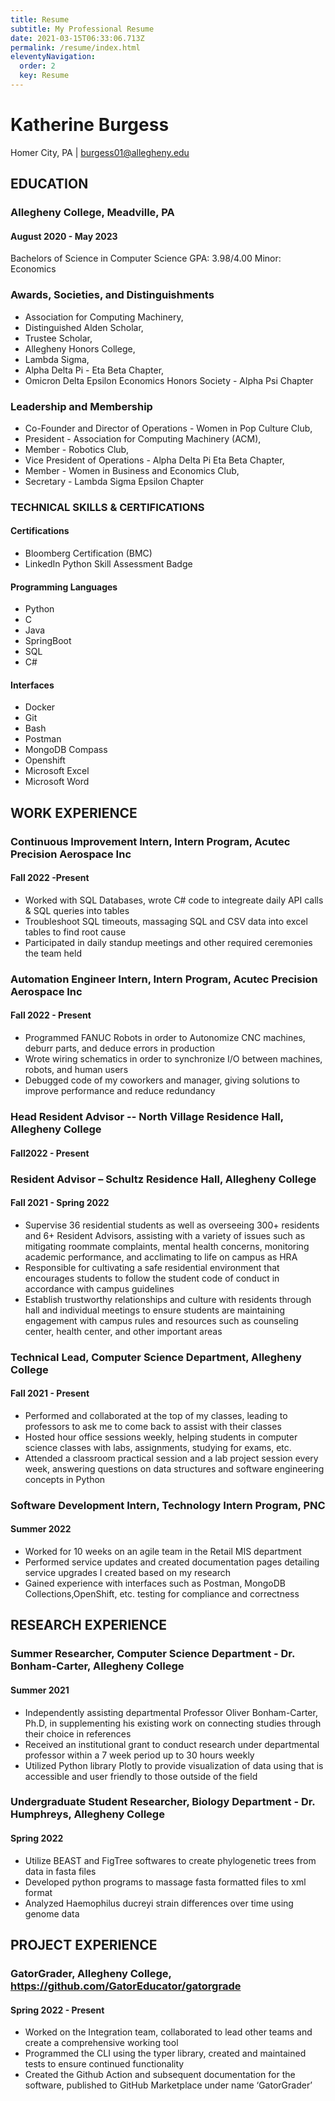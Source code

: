```yaml
---
title: Resume
subtitle: My Professional Resume
date: 2021-03-15T06:33:06.713Z
permalink: /resume/index.html
eleventyNavigation:
  order: 2
  key: Resume
---
```


# Katherine Burgess

Homer City, PA | burgess01@allegheny.edu

## EDUCATION

### Allegheny College, Meadville, PA

#### August 2020 - May 2023

Bachelors of Science in Computer Science        GPA: 3.98/4.00
Minor: Economics

### Awards, Societies, and Distinguishments

- Association for Computing Machinery,
- Distinguished Alden Scholar,
- Trustee Scholar,
- Allegheny Honors College,
- Lambda Sigma,
- Alpha Delta Pi - Eta Beta Chapter,
- Omicron Delta Epsilon Economics Honors Society - Alpha Psi Chapter

### Leadership and Membership

- Co-Founder and Director of Operations - Women in Pop Culture Club,
- President - Association for Computing Machinery (ACM),
- Member - Robotics Club,
- Vice President of Operations - Alpha Delta Pi Eta Beta Chapter,
- Member - Women in Business and Economics Club,
- Secretary - Lambda Sigma Epsilon Chapter

### TECHNICAL SKILLS & CERTIFICATIONS

#### Certifications

- Bloomberg Certification (BMC)
- LinkedIn Python Skill Assessment Badge

#### Programming Languages

- Python
- C
- Java
- SpringBoot
- SQL
- C#

#### Interfaces

- Docker
- Git
- Bash
- Postman
- MongoDB Compass
- Openshift
- Microsoft Excel
- Microsoft Word

## WORK EXPERIENCE

### Continuous Improvement Intern, Intern Program, Acutec Precision Aerospace Inc

#### Fall 2022 -Present

- Worked with SQL Databases, wrote C# code to integreate daily API calls & SQL queries into tables
- Troubleshoot SQL timeouts, massaging SQL and CSV data into excel tables to find root cause
- Participated in daily standup meetings and other required ceremonies the team held

### Automation Engineer Intern, Intern Program, Acutec Precision Aerospace Inc

#### Fall 2022 - Present

- Programmed FANUC Robots in order to Autonomize CNC machines, deburr parts, and deduce errors in production
- Wrote wiring schematics in order to synchronize I/O between machines, robots, and human users
- Debugged code of my coworkers and manager, giving solutions to improve performance and reduce redundancy

### Head Resident Advisor -- North Village Residence Hall, Allegheny College

#### Fall2022 - Present

### Resident Advisor – Schultz Residence Hall, Allegheny College

#### Fall 2021 - Spring 2022

- Supervise 36 residential students as well as overseeing 300+ residents and 6+ Resident Advisors, assisting with a variety of issues such as mitigating roommate complaints, mental health concerns, monitoring academic performance, and acclimating to life on campus as HRA
- Responsible for cultivating a safe residential environment that encourages students to follow the student code of conduct in accordance with campus guidelines
- Establish trustworthy relationships and culture with residents through hall and individual meetings to ensure students are maintaining engagement with campus rules and resources such as counseling center, health center, and other important areas

### Technical Lead, Computer Science Department, Allegheny College

#### Fall 2021 - Present

- Performed and collaborated at the top of my classes, leading to professors to ask me to come back to assist with their classes
- Hosted hour office sessions weekly, helping students in computer science classes with labs, assignments, studying for exams, etc.
- Attended a classroom practical session and a lab project session every week, answering questions on data structures and software engineering concepts in Python

### Software Development Intern, Technology Intern Program, PNC

#### Summer 2022

- Worked for 10 weeks on an agile team in the Retail MIS department
- Performed service updates and created documentation pages detailing service upgrades I created based on my research
- Gained experience with interfaces such as Postman, MongoDB Collections,OpenShift, etc. testing for compliance and correctness

## RESEARCH EXPERIENCE

### Summer Researcher, Computer Science Department - Dr. Bonham-Carter, Allegheny College

#### Summer 2021

- Independently assisting departmental Professor Oliver Bonham-Carter, Ph.D, in supplementing his existing work on connecting studies through their choice in references
- Received an institutional grant to conduct research under departmental professor within a 7 week period up to 30 hours weekly
- Utilized Python library Plotly to provide visualization of data using that is accessible and user friendly to those outside of the field

### Undergraduate Student Researcher, Biology Department - Dr. Humphreys, Allegheny College

#### Spring 2022

- Utilize BEAST and FigTree softwares to create phylogenetic trees from data in fasta files
- Developed python programs to massage fasta formatted files to xml format
- Analyzed Haemophilus ducreyi strain differences over time using genome data

## PROJECT EXPERIENCE

### GatorGrader, Allegheny College, <https://github.com/GatorEducator/gatorgrade>

#### Spring 2022 - Present

- Worked on the Integration team, collaborated to lead other teams and create a comprehensive working tool
- Programmed the CLI using the typer library, created and maintained tests to ensure continued functionality
- Created the Github Action and subsequent documentation for the software, published to GitHub Marketplace under name ‘GatorGrader’
